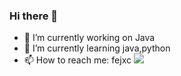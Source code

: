 ### Hi there 👋

<!--
**fejxc/fejxc** is a ✨ _special_ ✨ repository because its `README.md` (this file) appears on your GitHub profile.

Here are some ideas to get you started:

- 🔭 I’m currently working on ...
- 🌱 I’m currently learning ...
- 👯 I’m looking to collaborate on ...
- 🤔 I’m looking for help with ...
- 💬 Ask me about ...
- 📫 How to reach me: ...
- 😄 Pronouns: ...
- ⚡ Fun fact: ...
-->
- 🔭 I’m currently working on Java 
- 🌱 I’m currently learning java,python
- 📫 How to reach me: fejxc
![](https://github-readme-stats.vercel.app/api?username=fejxc&show_icons=true)
